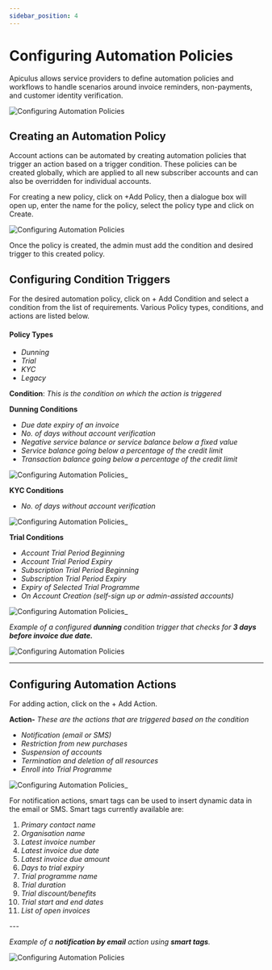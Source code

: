 ```yaml
---
sidebar_position: 4
---
```

# Configuring Automation Policies

Apiculus allows service providers to define automation policies and workflows to handle scenarios around invoice reminders, non-payments, and customer identity verification.

![Configuring Automation Policies](img/ConfiguringAutomationPolicies1.png)

## Creating an Automation Policy

Account actions can be automated by creating automation policies that trigger an action based on a trigger condition. These policies can be created globally, which are applied to all new subscriber accounts and can also be overridden for individual accounts.

For creating a new policy, click on +Add Policy, then a dialogue box will open up, enter the name for the policy, select the policy type and click on Create.

![Configuring Automation Policies](img/ConfiguringAutomationPolicies2.png)

Once the policy is created, the admin must add the condition and desired trigger to this created policy.

## Configuring Condition Triggers

For the desired automation policy, click on + Add Condition and select a condition from the list of requirements. Various Policy types, conditions, and actions are listed below.

#### Policy Types

- _Dunning_
- _Trial_
- _KYC_
- _Legacy_

**Condition**: _This is the condition on which the action is triggered_

**Dunning Conditions**

- _Due date expiry of an invoice_
- _No. of days without account verification_
- _Negative service balance or service balance below a fixed value_
- _Service balance going below a percentage of the credit limit_
- _Transaction balance going below a percentage of the credit limit_

![Configuring Automation Policies](img/ConfiguringAutomationPolicies3.png)_

**KYC Conditions**

- _No. of days without account verification_

![Configuring Automation Policies](img/ConfiguringAutomationPolicies4.png)_

**Trial Conditions**

- _Account Trial Period Beginning_
- _Account Trial Period Expiry_
- _Subscription Trial Period Beginning_
- _Subscription Trial Period Expiry_
- _Expiry of Selected Trial Programme_
- _On Account Creation (self-sign up or admin-assisted accounts)_

![Configuring Automation Policies](img/ConfiguringAutomationPolicies5.png)_

_Example of a configured **dunning** condition trigger that checks for **3 days before invoice due date.**_

![Configuring Automation Policies](img/ConfiguringAutomationPolicies6.png)

---

## Configuring Automation Actions

For adding action, click on the + Add Action.

**Action-** _These are the actions that are triggered based on the condition_

- _Notification (email or SMS)_
- _Restriction from new purchases_
- _Suspension of accounts_
- _Termination and deletion of all resources_
- _Enroll into Trial Programme_

![Configuring Automation Policies](img/ConfiguringAutomationPolicies7.png)_

For notification actions, smart tags can be used to insert dynamic data in the email or SMS. Smart tags currently available are:

1. _Primary contact name_
2. _Organisation name_
3. _Latest invoice number_
4. _Latest invoice due date_
5. _Latest invoice due amount_
6. _Days to trial expiry_
7. _Trial programme name_
8. _Trial duration_
9. _Trial discount/benefits_
10. _Trial start and end dates_
11. _List of open invoices_

_---_

_Example of a **notification by email** action using **smart tags**._

![Configuring Automation Policies](img/ConfiguringAutomationPolicies8.png)